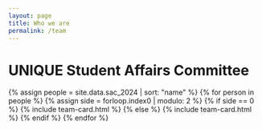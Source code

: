 ```yaml
---
layout: page
title: Who we are
permalink: /team
---
```


# UNIQUE Student Affairs Committee

{% assign people = site.data.sac_2024 | sort: "name" %}
{% for person in people %}
  {% assign side = forloop.index0 | modulo: 2 %}
    {% if side == 0 %}
      {% include team-card.html %}
    {% else %}
      {% include team-card.html %}
    {% endif %}
{% endfor %}
